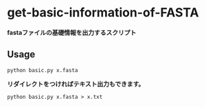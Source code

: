 # get-basic-information-of-FASTA
**fastaファイルの基礎情報を出力するスクリプト**

## Usage
```
python basic.py x.fasta
```
**リダイレクトをつければテキスト出力もできます。**
```
python basic.py x.fasta > x.txt
```
